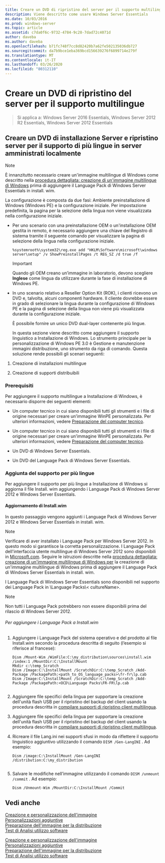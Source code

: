 ```yaml
---
title: Creare un DVD di ripristino del server per il supporto multilingue
description: Viene descritto come usare Windows Server Essentials
ms.date: 10/03/2016
ms.prod: windows-server
ms.topic: article
ms.assetid: c7da0f6c-9732-4784-9c28-7dad72c4071d
author: daveba
ms.author: daveba
ms.openlocfilehash: b71fc748f7cc8d82420b7a62fe502135036db727
ms.sourcegitcommit: da7b9bce1eba369bcd156639276f6899714e279f
ms.translationtype: MT
ms.contentlocale: it-IT
ms.lasthandoff: 03/26/2020
ms.locfileid: "80312110"
---
```

# <a name="create-a-server-recovery-dvd-for-multi-language-support"></a>Creare un DVD di ripristino del server per il supporto multilingue

>Si applica a: Windows Server 2016 Essentials, Windows Server 2012 R2 Essentials, Windows Server 2012 Essentials

##  <a name="create-a-server-setup-and-server-recovery-dvd-for-multiple-language-support-on-locally-administered-servers"></a><a name="BKMK_MLHeadedRecovery"></a>Creare un DVD di installazione Server e ripristino server per il supporto di più lingue in server amministrati localmente  
  
> [!NOTE]
>  È innanzitutto necessario creare un'immagine multilingue di Windows come descritto nella [procedura dettagliata: creazione di un'immagine multilingue di Windows](https://technet.microsoft.com/library/jj126995) prima di aggiungere il Language Pack di Windows Server Essentials in install. wim.  
  
 La configurazione è composta da due fasi: Ambiente preinstallazione di Windows (Windows PE) e la configurazione iniziale. Per impostazione predefinita, la pagina per la selezione della lingua non viene visualizzata nella configurazione iniziale.  
  
- Per uno scenario con una preinstallazione OEM o un'installazione OEM gestita in remoto, è necessario aggiungere una chiave del Registro di sistema tramite il seguente comando per visualizzare la pagina di selezione della lingua nella configurazione iniziale.  
  
  ```  
  %systemroot%\system32\reg.exe add "HKLM\Software\microsoft\windows server\setup" /v ShowPreinstallPages /t REG_SZ /d true /f  
  ```  
  
  > [!IMPORTANT]
  >  Quando gli OEM creano un’immagine in laboratorio, devono scegliere **Inglese** come lingua da utilizzare durante la fase di installazione di Windows PE.  
  
- In uno scenario relativo a Reseller Option Kit (ROK), i clienti ricevono un DVD e, talvolta, alcuni componenti hardware. Il cliente dovrebbe essere in grado di selezionare la lingua durante la configurazione di Windows PE e la pagina di selezione della lingua non viene più visualizzata durante la configurazione iniziale.  
  
  È possibile fornire un unico DVD dual-layer contenente più lingue.  
  
  In questa sezione viene descritto come aggiungere il supporto linguistico a Installazione di Windows. Lo strumento principale per la personalizzazione di Windows PE 3.0 è Gestione e manutenzione immagini distribuzione, uno strumento da riga di comando. Questa soluzione rende possibili gli scenari seguenti:  
  
1.  Creazione di installazioni multilingue  
  
2.  Creazione di supporti distribuibili  
  
### <a name="prerequisites"></a>Prerequisiti  
 Per aggiungere il supporto multilingue a Installazione di Windows, è necessario disporre dei seguenti elementi:  
  

-   Un computer tecnico in cui siano disponibili tutti gli strumenti e i file di origine necessari per creare un’immagine WinPE personalizzata. Per ulteriori informazioni, vedere [Preparazione del computer tecnico](Prepare-the-Technician-Computer.md).  

-   Un computer tecnico in cui siano disponibili tutti gli strumenti e i file di origine necessari per creare un’immagine WinPE personalizzata. Per ulteriori informazioni, vedere [Preparazione del computer tecnico](../install/Prepare-the-Technician-Computer.md).  

  
-   Un DVD di Windows Server Essentials.  
  
-   Un DVD del Language Pack di Windows Server Essentials.  
  
###  <a name="adding-multiple-language-support"></a><a name="BKMK_Steps"></a>Aggiunta del supporto per più lingue  
 Per aggiungere il supporto per più lingue a Installazione di Windows si aggiorna il file Install. wim aggiungendo i Language Pack di Windows Server 2012 e Windows Server Essentials.  
  
#### <a name="update-installwim"></a>Aggiornamento di Install.wim  
 In questo passaggio vengono aggiunti i Language Pack di Windows Server 2012 e Windows Server Essentials in install. wim.  
  
> [!NOTE]
>  Verificare di aver installato i Language Pack per Windows Server 2012. In questo modo si garantisce la corretta personalizzazione. I Language Pack dell'interfaccia utente multilingue di Windows Server 2012 sono disponibili in [Microsoft.com](https://www.microsoft.com/OEM/en/installation/downloads/Pages/technical-downloads.aspx). Seguire le istruzioni descritte nella [procedura dettagliata: creazione di un'immagine multilingue di Windows per](https://technet.microsoft.com/library/jj126995.aspx) la creazione di un'immagine multilingue di Windows prima di aggiungere il Language Pack di Windows Server Essentials in install. wim.  
>   
>  I Language Pack di Windows Server Essentials sono disponibili nel supporto dei Language Pack in \Language Packs\\< cultureName\>.  
  
> [!NOTE]
>  Non tutti i Language Pack potrebbero non essere disponibili prima del rilascio di Windows Server 2012.  
  
###### <a name="to-add-language-packs-to-installwim"></a>Per aggiungere i Language Pack a Install.wim  
  
1.  Aggiungere i Language Pack del sistema operativo e del prodotto al file Install.wim secondo la procedura descritta di seguito (l’esempio si riferisce al francese):  
  
    ```  
    Dism /Mount-Wim /WimFile:C:\my_distribution\sources\install.wim /index:1 /MountDir:C:\InstallMount  
    Mkdir c:\temp_Scratch  
    Dism /Image:C:\InstallMount /ScratchDir:C:\temp_Scratch /Add-Package /PackagePath:<path_to_OS_language_packs>\fr-fr\lp.cab  
    Dism /Image:C:\InstallMount /ScratchDir:C:\temp_Scratch /Add-Package /PackagePath:<OCD\Language Packs\FR-FR\lp.cab  
  
    ```  
  

2.  Aggiungere file specifici della lingua per supportare la creazione dell'unità flash USB per il ripristino del backup del client usando la procedura descritta in [compilare supporti di ripristino client multilingua](Build-Multi-Language-Client-Restore-Media.md).  

2.  Aggiungere file specifici della lingua per supportare la creazione dell'unità flash USB per il ripristino del backup del client usando la procedura descritta in [compilare supporti di ripristino client multilingua](../install/Build-Multi-Language-Client-Restore-Media.md).  

  
3.  Ricreare il file Lang.ini nei supporti sfusi in modo da riflettere il supporto linguistico aggiuntivo utilizzando il comando `DISM /Gen-LangINI` . Ad esempio:  
  
    ```  
    Dism /image:C:\InstallMount /Gen-LangINI /distribution:C:\my_distribution  
  
    ```  
  
4.  Salvare le modifiche nell’immagine utilizzando il comando `DISM /unmount /commit` . Ad esempio:  
  
    ```  
    Dism /Unmount-Wim /MountDir:C:\InstallMount /Commit  
    ```  
  
## <a name="see-also"></a>Vedi anche  

 [Creazione e personalizzazione dell'immagine](Creating-and-Customizing-the-Image.md)   
 [Personalizzazioni aggiuntive](Additional-Customizations.md)   
 [Preparazione dell'immagine per la distribuzione](Preparing-the-Image-for-Deployment.md)   
 [Test di Analisi utilizzo software](Testing-the-Customer-Experience.md)

 [Creazione e personalizzazione dell'immagine](../install/Creating-and-Customizing-the-Image.md)   
 [Personalizzazioni aggiuntive](../install/Additional-Customizations.md)   
 [Preparazione dell'immagine per la distribuzione](../install/Preparing-the-Image-for-Deployment.md)   
 [Test di Analisi utilizzo software](../install/Testing-the-Customer-Experience.md)

